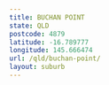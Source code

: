 ```yaml
---
title: BUCHAN POINT
state: QLD
postcode: 4879
latitude: -16.789777
longitude: 145.666474
url: /qld/buchan-point/
layout: suburb
---
```


